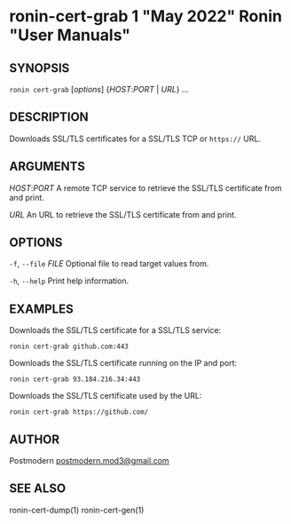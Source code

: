 # ronin-cert-grab 1 "May 2022" Ronin "User Manuals"

## SYNOPSIS

`ronin cert-grab` [*options*] {*HOST*:*PORT* \| *URL*} ...

## DESCRIPTION

Downloads SSL/TLS certificates for a SSL/TLS TCP or `https://` URL.

## ARGUMENTS

*HOST*:*PORT*
  A remote TCP service to retrieve the SSL/TLS certificate from and print.

*URL*
  An URL to retrieve the SSL/TLS certificate from and print.

## OPTIONS

`-f`, `--file` *FILE*
  Optional file to read target values from.

`-h`, `--help`
  Print help information.

## EXAMPLES

Downloads the SSL/TLS certificate for a SSL/TLS service:

    ronin cert-grab github.com:443

Downloads the SSL/TLS certificate running on the IP and port:

    ronin cert-grab 93.184.216.34:443

Downloads the SSL/TLS certificate used by the URL:

    ronin cert-grab https://github.com/

## AUTHOR

Postmodern <postmodern.mod3@gmail.com>

## SEE ALSO

ronin-cert-dump(1) ronin-cert-gen(1)
